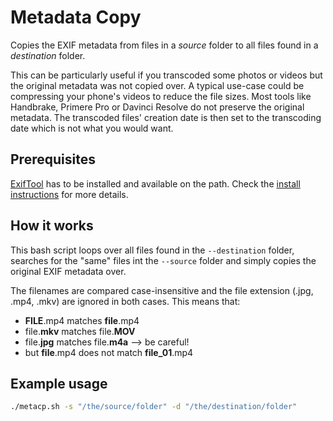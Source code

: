 # Metadata Copy

Copies the EXIF metadata from files in a *source* folder to all files found in a *destination* folder.

This can be particularly useful if you transcoded some photos or videos but the original metadata was not copied over. A typical use-case could be compressing your phone's videos to reduce the file sizes. Most tools like Handbrake, Primere Pro or Davinci Resolve do not preserve the original metadata. The transcoded files' creation date is then set to the transcoding date which is not what you would want.

## Prerequisites

[ExifTool](https://exiftool.org) has to be installed and available on the path. Check the [install instructions](https://exiftool.org/install.html) for more details.

## How it works

This bash script loops over all files found in the `--destination` folder, searches for the "same" files int the `--source` folder and simply copies the original EXIF metadata over.

The filenames are compared case-insensitive and the file extension (.jpg, .mp4, .mkv) are ignored in both cases. This means that:
- **FILE**.mp4 matches **file**.mp4
- file.**mkv** matches file.**MOV**
- file.**jpg** matches file.**m4a** --> be careful!
- but **file**.mp4 does not match **file_01**.mp4

## Example usage

```bash
./metacp.sh -s "/the/source/folder" -d "/the/destination/folder"
```
